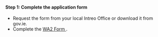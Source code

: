 ####  **Step 1: Complete the application form**

  * Request the form from your local Intreo Office or download it from gov.ie. 
  * Complete the [ WA2 Form ](https://www.gov.ie/pdf/?file=https://assets.gov.ie/297282/e5bcc9e3-27ba-4139-88c2-3f498e4079a2.pdf#page=null) . 
